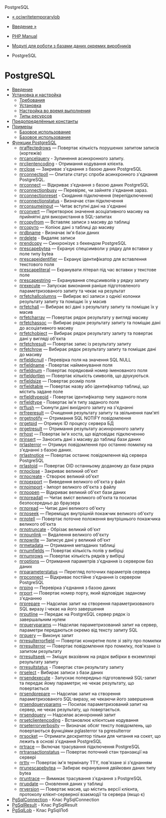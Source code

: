 PostgreSQL

-   [« ociwritetemporarylob](function.ociwritetemporarylob.html)
    
-   [Введение »](intro.pgsql.html)
    
-   [PHP Manual](index.html)
    
-   [Модулі для роботи з базами даних окремих виробників](refs.database.vendors.html)
    
-   PostgreSQL
    

# PostgreSQL

-   [Введение](intro.pgsql.html)
-   [Установка и настройка](pgsql.setup.html)
    -   [Требования](pgsql.requirements.html)
    -   [Установка](pgsql.installation.html)
    -   [Настройка во время выполнения](pgsql.configuration.html)
    -   [Типы ресурсов](pgsql.resources.html)
-   [Предопределённые константы](pgsql.constants.html)
-   [Примеры](pgsql.examples.html)
    -   [Базовое использование](pgsql.examples-basic.html)
    -   [Базовое использование](pgsql.examples-queries.html)
-   [Функции PostgreSQL](ref.pgsql.html)
    -   [пгaffectedrows](function.pg-affected-rows.html) — Повертає кількість порушених запитом записів (кортежів)
    -   [пгcancelquery](function.pg-cancel-query.html) - Зупинення асинхронного запиту.
    -   [пгclientencoding](function.pg-client-encoding.html) - Отримання кодування клієнта.
    -   [пгclose](function.pg-close.html) — Закриває з'єднання з базою даних PostgreSQL
    -   [пгconnectpoll](function.pg-connect-poll.html) — Опитати статус спроби асинхронного з'єднання PostgreSQL.
    -   [пгconnect](function.pg-connect.html) — Відкриває з'єднання з базою даних PostgreSQL
    -   [пгconnectionbusy](function.pg-connection-busy.html) — Перевіряє, чи зайняте з'єднання зараз.
    -   [пгconnectionreset](function.pg-connection-reset.html) - Скидання підключення (перепідключення)
    -   [пгconnectionstatus](function.pg-connection-status.html) - Визначає стан підключення
    -   [пгconsumeinput](function.pg-consume-input.html) — Читає вступні дані на з'єднанні
    -   [пгconvert](function.pg-convert.html) — Перетворює значення асоціативного масиву на прийнятні для використання в SQL-запитах
    -   [пгcopyfrom](function.pg-copy-from.html) — Вставляє записи з масиву до таблиці
    -   [пгcopyто](function.pg-copy-to.html) — Копіює дані з таблиці до масиву
    -   [пгdbname](function.pg-dbname.html) - Визначає ім'я бази даних
    -   [пгdelete](function.pg-delete.html) - Видаляє записи
    -   [пгendcopy](function.pg-end-copy.html) — Синхронізує з бекендом PostgreSQL
    -   [пгescapebytea](function.pg-escape-bytea.html) — Екранує спецсимволи у рядку для вставки у поле типу bytea
    -   [пгescapeidentifier](function.pg-escape-identifier.html) — Екранує ідентифікатор для вставлення текстового поля
    -   [пгescapeliteral](function.pg-escape-literal.html) — Екранувати літерал під час вставки у текстове поле
    -   [пгescapestring](function.pg-escape-string.html) — Екранування спецсимволів у рядку запиту
    -   [пгexecute](function.pg-execute.html) — Запускає виконання раніше підготовленого параметризованого запиту та чекає на результат
    -   [пгfetchallcolumns](function.pg-fetch-all-columns.html) — Вибирає всі записи з однієї колонки результату запиту та поміщає їх у масив
    -   [пгfetchall](function.pg-fetch-all.html) — Вибирає всі дані з результату запиту та поміщає їх у масив
    -   [пгfetcharray](function.pg-fetch-array.html) — Повертає рядок результату у вигляді масиву
    -   [пгfetchassoc](function.pg-fetch-assoc.html) — Вибирає рядок результату запиту та поміщає дані до асоціативного масиву
    -   [пгfetchobject](function.pg-fetch-object.html) — Вибирає рядок результату запиту та повертає дані у вигляді об'єкта
    -   [пгfetchresult](function.pg-fetch-result.html) — Повертає запис із результату запиту
    -   [пгfetchrow](function.pg-fetch-row.html) — Вибирає рядок результату запиту та поміщає дані до масиву
    -   [пгfieldісnull](function.pg-field-is-null.html) - Перевірка поля на значення SQL NULL
    -   [пгfieldname](function.pg-field-name.html) - Повертає найменування поля
    -   [пгfieldnum](function.pg-field-num.html) - Повертає порядковий номер іменованого поля
    -   [пгfieldprtlen](function.pg-field-prtlen.html) — Повертає кількість символів, що друкуються.
    -   [пгfieldsize](function.pg-field-size.html) — Повертає розмір поля
    -   [пгfieldtable](function.pg-field-table.html) — Повертає назву або ідентифікатор таблиці, що містить задане поле
    -   [пгfieldtypeoid](function.pg-field-type-oid.html) - Повертає ідентифікатор типу заданого поля
    -   [пгfieldtype](function.pg-field-type.html) - Повертає ім'я типу заданого поля
    -   [пгflush](function.pg-flush.html) — Скинути дані вихідного запиту на з'єднанні
    -   [пгfreeresult](function.pg-free-result.html) — Очищення результату запиту та звільнення пам'яті
    -   [пгgetnotify](function.pg-get-notify.html) — Отримання SQL NOTIFY повідомлення
    -   [пгgetpid](function.pg-get-pid.html) — Отримує ID процесу сервера БД
    -   [пгgetresult](function.pg-get-result.html) — Отримання результату асинхронного запиту
    -   [пгhost](function.pg-host.html) — Повертає ім'я хоста, що відповідає підключенню
    -   [пгinsert](function.pg-insert.html) — Заносить дані з масиву до таблиці бази даних
    -   [пгlasterror](function.pg-last-error.html) — Отримує повідомлення про останню помилку на з'єднанні з базою даних.
    -   [пгlastnotice](function.pg-last-notice.html) — Повертає останнє повідомлення від сервера PostgreSQL
    -   [пгlastoid](function.pg-last-oid.html) — Повертає OID останньому доданому до бази рядка
    -   [пглоclose](function.pg-lo-close.html) - Закриває великий об'єкт
    -   [пглоcreate](function.pg-lo-create.html) - Створює великий об'єкт
    -   [пглоexport](function.pg-lo-export.html) — Виведення великого об'єкта у файл
    -   [пглоimport](function.pg-lo-import.html) - Імпорт великого об'єкта з файлу
    -   [пглоopen](function.pg-lo-open.html) — Відкриває великий об'єкт бази даних
    -   [пглоreadall](function.pg-lo-read-all.html) — Читає вміст великого об'єкта та посилає безпосередньо до браузера
    -   [пглоread](function.pg-lo-read.html) — Читає дані великого об'єкту
    -   [пглоseek](function.pg-lo-seek.html) — Переміщує внутрішній покажчик великого об'єкту
    -   [пглоtell](function.pg-lo-tell.html) — Повертає поточне положення внутрішнього покажчика великого об'єкта
    -   [пглоtruncate](function.pg-lo-truncate.html) - Обрізає великий об'єкт
    -   [пглоunlink](function.pg-lo-unlink.html) — Видалення великого об'єкту
    -   [пглоwrite](function.pg-lo-write.html) — Записує дані у великий об'єкт
    -   [пгmetadata](function.pg-meta-data.html) — Отримання метаданих таблиці
    -   [пгnumfields](function.pg-num-fields.html) — Повертає кількість полів у вибірці
    -   [пгnumrows](function.pg-num-rows.html) — Повертає кількість рядків у вибірці
    -   [пгoptions](function.pg-options.html) — Отримання параметрів з'єднання із сервером баз даних
    -   [пгparameterstatus](function.pg-parameter-status.html) — Перегляд поточних параметрів сервера
    -   [пгpconnect](function.pg-pconnect.html) — Відкриває постійне з'єднання із сервером PostgreSQL
    -   [пгping](function.pg-ping.html) — Перевірка з'єднання з базою даних
    -   [пгport](function.pg-port.html) — Повертає номер порту, який відповідає заданому з'єднанню
    -   [пгprepare](function.pg-prepare.html) — Надсилає запит на створення параметризованого SQL виразу і чекає на його завершення
    -   [пгputline](function.pg-put-line.html) — Передає на PostgreSQL сервер рядок із завершальним нулем
    -   [пгqueryparams](function.pg-query-params.html) — Надсилає параметризований запит на сервер, параметри передаються окремо від тексту запиту SQL
    -   [пгquery](function.pg-query.html) — Виконує запит
    -   [пгresulterrorfield](function.pg-result-error-field.html) — Повертає конкретне поле зі звіту про помилки
    -   [пгresulterror](function.pg-result-error.html) — Повертає повідомлення про помилку, пов'язане із запитом результату
    -   [пгresultseek](function.pg-result-seek.html) — Зміщує вказівник на рядок вибірки в екземплярі результату запиту
    -   [пгresultstatus](function.pg-result-status.html) - Повертає стан результату запиту
    -   [пгselect](function.pg-select.html) - Вибирає записи з бази даних
    -   [пгsendexecute](function.pg-send-execute.html) - Запускає попередньо підготовлений SQL-запит та передає йому параметри; не чекає результату, що повертається
    -   [пгsendprepare](function.pg-send-prepare.html) — Надсилає запит на створення параметризованого SQL-виразу, не чекаючи його завершення
    -   [пгsendqueryparams](function.pg-send-query-params.html) — Посилає параметризований запит на сервер, не чекає результату, що повертається.
    -   [пгsendquery](function.pg-send-query.html) — Надсилає асинхронний запит
    -   [пгsetclientencoding](function.pg-set-client-encoding.html) - Встановлює клієнтське кодування
    -   [пгseterrorverbosity](function.pg-set-error-verbosity.html) — Визначає обсяг тексту повідомлень, що повертаються функціями pglasterror та pgresulterror
    -   [пгsocket](function.pg-socket.html) — Отримати дескриптор тільки для читання на сокет, що лежить в основі з'єднання PostgreSQL
    -   [пгtrace](function.pg-trace.html) — Включає трасування підключення PostgreSQL
    -   [пгtransactionstatus](function.pg-transaction-status.html) — Повертає поточний стан транзакції на сервері
    -   [пгtty](function.pg-tty.html) — Повертає ім'я терміналу TTY, пов'язане зі з'єднанням
    -   [пгunescapebytea](function.pg-unescape-bytea.html) — Забирає екранування двійкових даних типу bytea
    -   [пгuntrace](function.pg-untrace.html) — Вимикає трасування з'єднання з PostgreSQL
    -   [пгupdate](function.pg-update.html) — Оновлення даних у таблиці
    -   [пгversion](function.pg-version.html) — Повертає масив, що містить версії клієнта, протоколу клієнт-серверної взаємодії та сервера (якщо є)
-   [PgSqlConnection](class.pgsql-connection.html) - Клас PgSqlConnection
-   [PgSqlResult](class.pgsql-result.html) - Клас PgSqlResult
-   [PgSqlLob](class.pgsql-lob.html) - Клас PgSqlЛоб